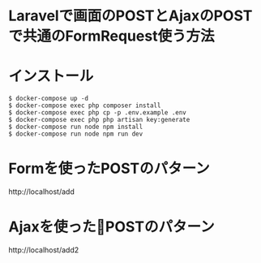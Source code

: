 # Laravelで画面のPOSTとAjaxのPOSTで共通のFormRequest使う方法

# インストール
```
$ docker-compose up -d
$ docker-compose exec php composer install
$ docker-compose exec php cp -p .env.example .env
$ docker-compose exec php php artisan key:generate 
$ docker-compose run node npm install
$ docker-compose run node npm run dev
```

# Formを使ったPOSTのパターン
http://localhost/add

# Ajaxを使ったPOSTのパターン
http://localhost/add2